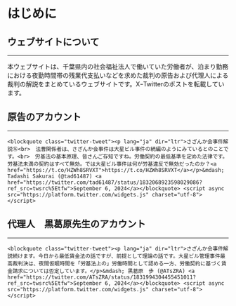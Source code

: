 # はじめに

## ウェブサイトについて
---

本ウェブサイトは、千葉県内の社会福祉法人で働いていた労働者が、泊まり勤務における夜勤時間帯の残業代支払いなどを求めた裁判の原告および代理人による裁判の解説をまとめているウェブサイトです。XｰTwitterのポストを転載しています。


## 原告のアカウント　
---
```{raw} html
<blockquote class="twitter-tweet"><p lang="ja" dir="ltr">さざんか会事件解説⑯<br>　法曹関係者は、さざんか会事件は大星ビル事件の続編のようにみているとのことです。<br>　労基法の基本原理、皆さんご存知ですね。労働契約の最低基準を定めた法律です。労基法未満の契約はすべて無効。では大星ビル事件は何が労基違反で無効だったのか？<a href="https://t.co/HZWh8SRVXT">https://t.co/HZWh8SRVXT</a></p>&mdash; Tadashi Sakurai (@tad61487) <a href="https://twitter.com/tad61487/status/1832068923598029086?ref_src=twsrc%5Etfw">September 6, 2024</a></blockquote> <script async src="https://platform.twitter.com/widgets.js" charset="utf-8"></script>
```

## 代理人　黒葛原先生のアカウント　
---
```{raw} html
<blockquote class="twitter-tweet"><p lang="ja" dir="ltr">さざんか会事件解説続けます。今日から最低賃金法の話ですが、前提として理論の話です。大星ビル管理事件最高裁判決は、夜間仮眠時間を「労基法上の」労働時間として認める一方、労働契約に基づく賃金請求については否定しています。</p>&mdash; 黒葛原　歩 (@ATsZRA) <a href="https://twitter.com/ATsZRA/status/1831994304455451011?ref_src=twsrc%5Etfw">September 6, 2024</a></blockquote> <script async src="https://platform.twitter.com/widgets.js" charset="utf-8"></script>
```